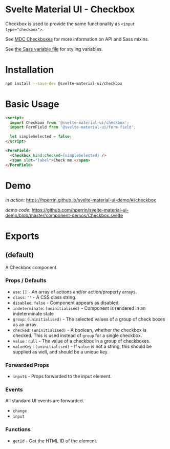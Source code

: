 # Svelte Material UI - Checkbox

Checkbox is used to provide the same functionality as `<input type="checkbox">`.

See [MDC Checkboxes](https://material.io/develop/web/components/input-controls/checkboxes/) for more information on API and Sass mixins.

See [the Sass variable file](https://github.com/material-components/material-components-web/blob/v3.1.1/packages/mdc-checkbox/_variables.scss) for styling variables.

# Installation

```sh
npm install --save-dev @svelte-material-ui/checkbox
```

# Basic Usage

```html
<script>
  import Checkbox from '@svelte-material-ui/checkbox';
  import FormField from '@svelte-material-ui/form-field';

  let simpleSelected = false;
</script>

<FormField>
  <Checkbox bind:checked={simpleSelected} />
  <span slot="label">Check me.</span>
</FormField>
```

# Demo

*in action:* https://hperrin.github.io/svelte-material-ui-demo/#/checkbox

*demo code:* https://github.com/hperrin/svelte-material-ui-demo/blob/master/component-demos/Checkbox.svelte

# Exports

## (default)

A Checkbox component.

### Props / Defaults

* `use`: `[]` - An array of actions and/or action/property arrays.
* `class`: `''` - A CSS class string.
* `disabled`: `false` - Component appears as disabled.
* `indeterminate`: `(uninitialised)` - Component is rendered in an indeterminate state
* `group`: `(uninitialised)` - The selected values of a group of check boxes as an array.
* `checked`: `(uninitialised)` - A boolean, whether the checkbox is checked. This is used instead of `group` for a single checkbox.
* `value` : `null` - The value of a checkbox in a group of checkboxes.
* `valueKey` : `(uninitialised)` - If `value` is not a string, this should be supplied as well, and should be a unique key.

### Forwarded Props

* `input$` - Props forwarded to the input element.

### Events

All standard UI events are forwarded.

* `change`
* `input`

### Functions

* `getId` - Get the HTML ID of the element.